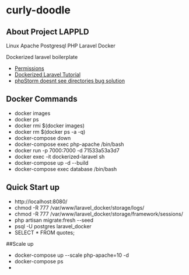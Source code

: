 # curly-doodle

## About Project LAPPLD
Linux Apache Postgresql PHP Laravel Docker

Dockerized laravel boilerplate

- [Permissions](https://stackoverflow.com/questions/30639174/how-to-set-up-file-permissions-for-laravel)
- [Dockerized Laravel Tutorial](https://www.twilio.com/blog/get-started-docker-laravel)
- [phpStorm doesnt see directories bug solution](https://stackoverflow.com/questions/48065971/phpstorm-not-showing-project-files-in-project-view)

## Docker Commands

- docker images
- docker ps
- docker rmi $(docker images)
- docker rm $(docker ps -a -q)
- docker-compose down
- docker-compose exec php-apache /bin/bash
- docker run -p 7000:7000 -d 71533a53a3d7
- docker exec -it dockerized-laravel sh
- docker-compose up -d --build
- docker-compose exec database /bin/bash

## Quick Start up

- http://localhost:8080/
- chmod -R 777 /var/www/laravel_docker/storage/logs/
- chmod -R 777 /var/www/laravel_docker/storage/framework/sessions/
- php artisan migrate:fresh --seed
- psql -U postgres laravel_docker
- SELECT * FROM quotes;

##Scale up

- docker-compose up --scale php-apache=10 -d
- docker-compose ps
- 